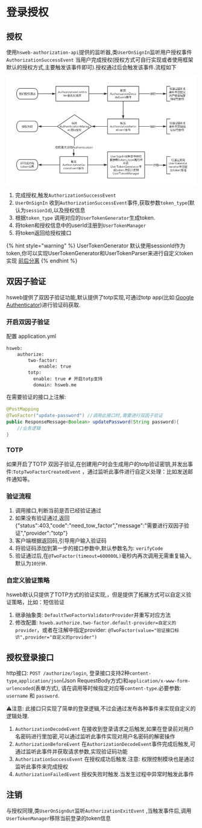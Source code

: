 # 登录授权

## 授权

使用`hsweb-authorization-api`提供的监听器,类`UserOnSignIn`监听用户授权事件`AuthorizationSuccessEvent` 当用户完成授权\(授权方式可自行实现或者使用框架默认的授权方式,主要触发该事件即可\).授权通过后会触发该事件.流程如下

![](../.gitbook/assets/autz-flow.png)

1. 完成授权,触发`AuthorizationSuccessEvent`
2. `UserOnSignIn` 收到`AuthorizationSuccessEvent`事件,获取参数`token_type`\(默认为`sessionId`\),以及授权信息
3. 根据`token_type` 调用对应的`UserTokenGenerator`生成token.
4. 将token和授权信息中的userId注册到`UserTokenManager`
5. 将token返回给授权接口

{% hint style="warning" %}
UserTokenGenerator 默认使用sessionId作为token,你可以实现UserTokenGenerator和UserTokenParser来进行自定义token实现 [前后分离](qian-hou-fen-li.md)
{% endhint %}

## 双因子验证

hsweb提供了双因子验证功能,默认提供了totp实现,可通过totp app\(比如:[Google Authenticator](https://github.com/google/google-authenticator)\)进行验证码获取.

### 开启双因子验证

配置 application.yml

```text
hsweb:
    authorize:
        two-factor:
            enable: true
        totp:
          enable: true # 开启totp支持
          domain: hsweb.me
```

在需要验证的接口上注解:

```java
@PostMapping
@TwoFactor("update-password") //调用此接口时,需要进行双因子验证
public ResponseMessage<Boolean> updatePassword(String password){
    //业务逻辑
}
```

### TOTP

如果开启了TOTP 双因子验证,在创建用户时会生成用户的totp验证密钥,并发出事件:`TotpTwoFactorCreatedEvent` ，通过监听此事件进行自定义处理：比如发送邮件通知等。

### 验证流程

1. 调用接口,判断当前是否已经验证通过
2. 如果没有验证通过,返回{"status":403,"code":"need\_tow\_factor","message":"需要进行双因子验证","provider":"totp"}
3. 客户端根据返回码,引导用户输入验证码
4. 将验证码添加到第一步的接口参数中,默认参数名为: `verifyCode`
5. 验证通过后,在`@TwoFactor(timeout=600000L)`毫秒内再次调用无需重复输入,默认为`10分钟`.

### 自定义验证策略

hsweb默认只提供了TOTP方式的验证实现,，但是提供了拓展方式可以自定义验证策略，比如：短信验证

1. 继承抽象类: `DefaultTwoFactorValidatorProvider`并重写对应方法
2. 修改配置: `hsweb.authorize.two-factor.default-provider=自定义的provider`，或者在注解中指定provider: `@TwoFactor(value="验证接口标识",provider="自定义的provider")`

## 授权登录接口

http接口: `POST /authorize/login`, 登录接口支持2种`content-type`,`application/json`\(Json RequestBody方式\)和`application/x-www-form-urlencoded`\(表单方式\), 请在调用等时候指定对应等`content-type`.必要参数: `username` 和 `password`.

⚠️注意: 此接口只实现了简单的登录逻辑,不过会通过发布各种事件来实现自定义的逻辑处理.

1. `AuthorizationDecodeEvent` 在接收到登录请求之后触发,如果在登录前对用户名密码进行里加密,可以通过监听此事件实现对用户名密码的解密操作
2. `AuthorizationBeforeEvent` 在`AuthorizationDecodeEvent`事件完成后触发,可通过监听此事件并获取请求参数,实现验证码功能
3. `AuthorizationSuccessEvent` 在授权成功后触发.注意: 权限控制模块也是通过监听此事件来完成授权
4. `AuthorizationFailedEvent` 授权失败时触发.当发生过程中异常时触发此事件

## 注销

与授权同理,类`UserOnSignOut`监听`AuthorizationExitEvent` ,当触发事件后,调用`UserTokenManager`移除当前登录的token信息


